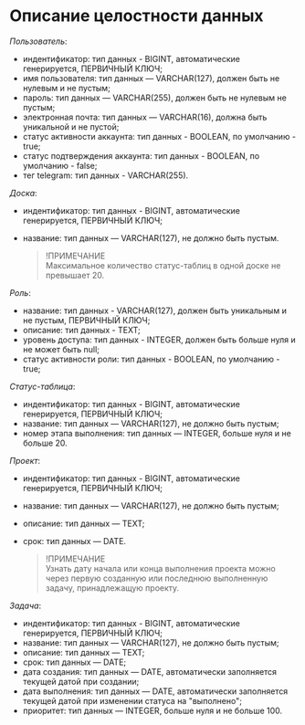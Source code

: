 # Описание целостности данных

_Пользователь_:

- индентификатор: тип данных - BIGINT, автоматические генерируется, ПЕРВИЧНЫЙ КЛЮЧ;
- имя пользователя: тип данных — VARCHAR(127), должен быть не нулевым и не пустым;
- пароль: тип данных — VARCHAR(255), должен быть не нулевым не пустым;
- электронная почта: тип данных — VARCHAR(16), должна быть уникальной и не пустой;
- статус активности аккаунта: тип данных - BOOLEAN, по умолчанию - true;
- статус подтверждения аккаунта: тип данных - BOOLEAN, по умолчанию - false;
- тег telegram: тип данных - VARCHAR(255).

_Доска_:

- индентификатор: тип данных - BIGINT, автоматические генерируется, ПЕРВИЧНЫЙ КЛЮЧ;
- название: тип данных — VARCHAR(127), не должно быть пустым.

  > !ПРИМЕЧАНИЕ  
  > Максимальное количество статус-таблиц в одной доске не превышает 20.

_Роль_: 

- название: тип данных - VARCHAR(127), должен быть уникальным и не пустым, ПЕРВИЧНЫЙ КЛЮЧ;
- описание: тип данных - TEXT;
- уровень доступа: тип данных - INTEGER, должен быть больше нуля и не может быть null;
- статус активности роли: тип данных - BOOLEAN, по умолчанию - true;

_Статус-таблица_:

- индентификатор: тип данных - BIGINT, автоматические генерируется, ПЕРВИЧНЫЙ КЛЮЧ;
- название: тип данных — VARCHAR(127), не должно быть пустым;
- номер этапа выполнения: тип данных — INTEGER, больше нуля и не больше 20.

_Проект_:

- индентификатор: тип данных - BIGINT, автоматические генерируется, ПЕРВИЧНЫЙ КЛЮЧ;
- название: тип данных — VARCHAR(127), не должно быть пустым;
- описание: тип данных — TEXT;
- срок: тип данных — DATE.

  > !ПРИМЕЧАНИЕ  
  > Узнать дату начала или конца выполнения проекта можно через первую созданную или последнюю выполненную задачу, принадлежащую проекту.

_Задача_:

- индентификатор: тип данных - BIGINT, автоматические генерируется, ПЕРВИЧНЫЙ КЛЮЧ;
- название: тип данных — VARCHAR(127), не должно быть пустым;
- описание: тип данных — TEXT;
- срок: тип данных — DATE;
- дата создания: тип данных — DATE, автоматически заполняется текущей датой при создании;
- дата выполнения: тип данных — DATE, автоматически заполняется текущей датой при изменении статуса на "выполнено";
- приоритет: тип данных — INTEGER, больше нуля и не больше 100.

